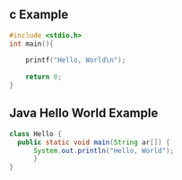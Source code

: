 ## c Example
```c
#include <stdio.h>
int main(){
    
    printf("Hello, World\n");
    
    return 0;
}
```

## Java Hello World Example
```java
class Hello {
  public static void main(String ar[]) {
      System.out.println("Hello, World");
      }
}
```